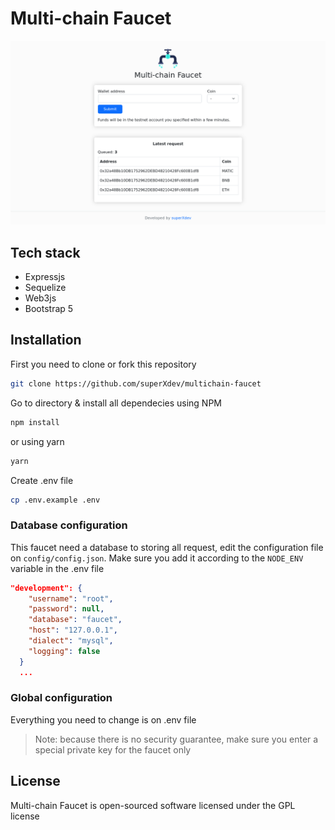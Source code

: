 # Multi-chain Faucet

![App screenshot](./ss.png)

## Tech stack

* Expressjs
* Sequelize
* Web3js
* Bootstrap 5

## Installation

First you need to clone or fork this repository

```sh
git clone https://github.com/superXdev/multichain-faucet
```

Go to directory & install all dependecies using NPM

```sh
npm install
```
or using yarn

```sh
yarn
```

Create .env file

```sh
cp .env.example .env
```

### Database configuration

This faucet need a database to storing all request, edit the configuration file on `config/config.json`. Make sure you add it according to the `NODE_ENV` variable in the .env file

```json
"development": {
    "username": "root",
    "password": null,
    "database": "faucet",
    "host": "127.0.0.1",
    "dialect": "mysql",
    "logging": false
  }
  ...
```

### Global configuration

Everything you need to change is on .env file

> Note: because there is no security guarantee, make sure you enter a special private key for the faucet only


## License

Multi-chain Faucet is open-sourced software licensed under the GPL license